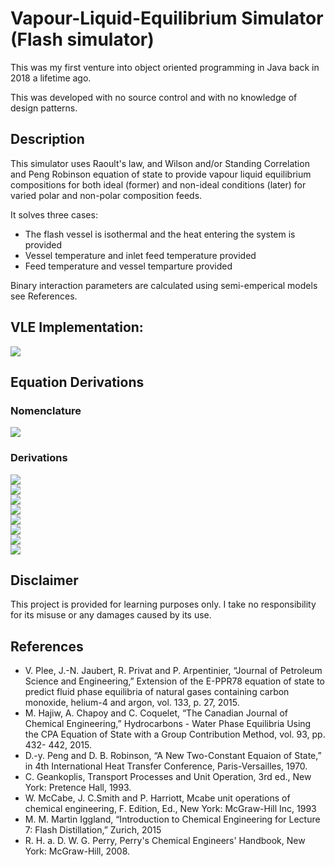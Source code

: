 # Vapour-Liquid-Equilibrium Simulator (Flash simulator)

This was my first venture into object oriented programming in Java back in 2018 a lifetime ago.

This was developed with no source control and with no knowledge of design patterns.

## Description

This simulator uses Raoult's law, and Wilson and/or Standing Correlation and Peng Robinson equation of state to provide vapour liquid equilibrium compositions for both ideal (former) and non-ideal conditions (later) for varied polar and non-polar composition feeds.

It solves three cases:

- The flash vessel is isothermal and the heat entering the system is provided
- Vessel temperature and inlet feed temperature provided
- Feed temperature and vessel temparture provided

Binary interaction parameters are calculated using semi-emperical models see References.

## VLE Implementation:

![](docs/flowchart.png)

## Equation Derivations

### Nomenclature

![](docs/nomenclature.png)

### Derivations

![](docs/1.png)</br>
![](docs/2.png)</br>
![](docs/3.png)</br>
![](docs/4.png)</br>
![](docs/5.png)</br>
![](docs/6.png)</br>
![](docs/7.png)</br>
![](docs/8.png)</br>

## Disclaimer

This project is provided for learning purposes only. I take no responsibility for its misuse or any damages caused by its use.

## References

- V. Plee, J.-N. Jaubert, R. Privat and P. Arpentinier, “Journal of Petroleum Science and Engineering,” Extension
  of the E-PPR78 equation of state to predict fluid phase equilibria of natural gases containing carbon
  monoxide, helium-4 and argon, vol. 133, p. 27, 2015.
- M. Hajiw, A. Chapoy and C. Coquelet, “The Canadian Journal of Chemical Engineering,” Hydrocarbons -
  Water Phase Equilibria Using the CPA Equation of State with a Group Contribution Method, vol. 93, pp. 432-
  442, 2015.
- D.-y. Peng and D. B. Robinson, “A New Two-Constant Equaion of State,” in 4th International Heat Transfer
  Conference, Paris-Versailles, 1970.
- C. Geankoplis, Transport Processes and Unit Operation, 3rd ed., New York: Pretence Hall, 1993.
- W. McCabe, J. C.Smith and P. Harriott, Mcabe unit operations of chemical engineering, F. Edition, Ed., New
  York: McGraw-Hill Inc, 1993
- M. M. Martin Iggland, “Introduction to Chemical Engineering for Lecture 7: Flash Distillation,” Zurich, 2015
- R. H. a. D. W. G. Perry, Perry's Chemical Engineers' Handbook, New York: McGraw-Hill, 2008.
